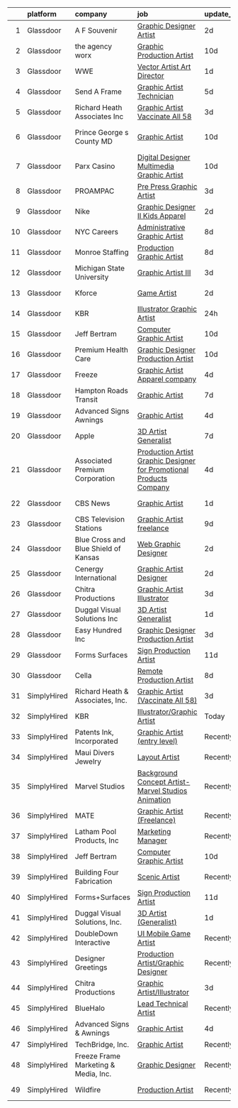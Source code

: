 

|    | platform    | company                              | job                                                                                                                                                                                                                                                                                                                                                                                                                                                                                                                                                                                                                                                                                                                                                                                                                                                                                                                                                                                                                                                                                                                                                                                                                                                                                                                      | update_time   | location           |
|---:|:------------|:-------------------------------------|:-------------------------------------------------------------------------------------------------------------------------------------------------------------------------------------------------------------------------------------------------------------------------------------------------------------------------------------------------------------------------------------------------------------------------------------------------------------------------------------------------------------------------------------------------------------------------------------------------------------------------------------------------------------------------------------------------------------------------------------------------------------------------------------------------------------------------------------------------------------------------------------------------------------------------------------------------------------------------------------------------------------------------------------------------------------------------------------------------------------------------------------------------------------------------------------------------------------------------------------------------------------------------------------------------------------------------|:--------------|:-------------------|
|  1 | Glassdoor   | A F Souvenir                         | [Graphic Designer Artist](https://www.glassdoor.com/partner/jobListing.htm?pos=104&ao=1110586&s=58&guid=00000181e6e0d307a7a8e05f7989dacb&src=GD_JOB_AD&t=SR&vt=w&ea=1&cs=1_5b899061&cb=1657435903047&jobListingId=1007990288518&cpc=0C139D4CAD5A6DB2&jrtk=3-0-1g7je1kpdjfne801-1g7je1kprg4e9800-72d45175d50678c9--6NYlbfkN0AS8R-ygWaly3CabbuUq2MRvF24c9_hLzsR6B6CmBih48HJ7bKdNNh463tGOagHlNLk2YtPsrP_qVFIscQowuygacAXP0Z8lRjfaVPjgA1BTV7b42MUC6j7HieNT1GYIn0MHrLqg_x60Ij8HZ1djtAQVe2cV5A_90SLzGB-4splbHatIpoH-dM-M51QzTskzoBQ2av3uPjplc2DE99qmxVCUc3VyGepmct6PEV218gA0JnpS8MtZJdlXIIM2yC1axhptG9eZqBrR_Cqt_5ysn-okYpajM0UIXzgkVzcb3i3U31pOHtKsaXWcMVfAXuC7kaWESn5HB7x3naNDpol6tAsO9POeP9CybfmalrK6a7UrsVWc0N6IuigKygrc4vuDRBgLzpRwyxAJVGuhCp7u9eH9734LqkTR_G6CMXJYFPbwRtZ2_zxV2ptO0mu1hwR1FSb8h9n58kBlU-CWI1HBl70lI9KrCg8NBvToRxlnJYmN6ykJ0Uh2I73gAZlWqnOlwk%3D)                                                                                                                                                                                                                                                                                                                                                                                                                                                         | 2d            | Denver, CO         |
|  2 | Glassdoor   | the agency worx                      | [Graphic Production Artist](https://www.glassdoor.com/partner/jobListing.htm?pos=112&ao=1110586&s=58&guid=00000181e6e0d307a7a8e05f7989dacb&src=GD_JOB_AD&t=SR&vt=w&ea=1&cs=1_4f2c9692&cb=1657435903048&jobListingId=1007970749177&cpc=F41FEAB56D215062&jrtk=3-0-1g7je1kpdjfne801-1g7je1kprg4e9800-f485984348303293--6NYlbfkN0CNOKpjDIEH11s39GTuUki_mvxNbnX5BtDlH5CMrheAnKze_5JrwQ4joDkGUDohP_RjqrhP-GR2nEH1G8I-E5iyp1xUC5nh2zvMHYjNgiosCPg_jkc54M1b8bMjHC2SAqlR6LckluwJcwjk8npBVnGSZrnaG8_kcx9aCaiD9mMyseUQhdkh9Pd6MgHlVaGSRHCWF5hLGZ9hqsftWxDU_8FRC5Wx1fQ-5gt3_Xx8VlEmlSTiI5ITr732W7hVb6zehj6TYkv3NdipNlxpz19tZynewmeeMWJjYfae6FCyYTwvO2_EpHSZZ52NwRSPVf8qjAiiO4p45f4k3h_qHY2W1STmVpwTDhA-y5kLauhKVCXSmAjKz2fDy38CRCk35ywWuUMguFCA2wiAvruHO38mgQGG3jXQ4q56yPZylHngJq5I7cVjT6DXzp0XVACQDd-n7b59tFCxFYSzpKDqSiPyr8ekZ2tatoR24I2h3oMNYFBhyu3AOnZxDBVIBBwZQoCUAzU%3D)                                                                                                                                                                                                                                                                                                                                                                                                                                                       | 10d           | New York, NY       |
|  3 | Glassdoor   | WWE                                  | [Vector Artist Art Director](https://www.glassdoor.com/partner/jobListing.htm?pos=126&ao=1136043&s=58&guid=00000181e6e0d307a7a8e05f7989dacb&src=GD_JOB_AD&t=SR&vt=w&cs=1_ee30bc14&cb=1657435903049&jobListingId=1007993449389&jrtk=3-0-1g7je1kpdjfne801-1g7je1kprg4e9800-f074f2fb0d6054b2-)                                                                                                                                                                                                                                                                                                                                                                                                                                                                                                                                                                                                                                                                                                                                                                                                                                                                                                                                                                                                                              | 1d            | Stamford, CT       |
|  4 | Glassdoor   | Send A Frame                         | [Graphic Artist Technician](https://www.glassdoor.com/partner/jobListing.htm?pos=122&ao=1136043&s=58&guid=00000181e6e0d307a7a8e05f7989dacb&src=GD_JOB_AD&t=SR&vt=w&cs=1_b9556ac1&cb=1657435903049&jobListingId=1007983857779&jrtk=3-0-1g7je1kpdjfne801-1g7je1kprg4e9800-5d6a6fde2d5c7978-)                                                                                                                                                                                                                                                                                                                                                                                                                                                                                                                                                                                                                                                                                                                                                                                                                                                                                                                                                                                                                               | 5d            | Carlstadt, NJ      |
|  5 | Glassdoor   | Richard Heath   Associates  Inc      | [Graphic Artist  Vaccinate All 58 ](https://www.glassdoor.com/partner/jobListing.htm?pos=115&ao=1136043&s=58&guid=00000181e6e0d307a7a8e05f7989dacb&src=GD_JOB_AD&t=SR&vt=w&ea=1&cs=1_a04aa86c&cb=1657435903048&jobListingId=1007988330469&jrtk=3-0-1g7je1kpdjfne801-1g7je1kprg4e9800-ab30a405e1620886-)                                                                                                                                                                                                                                                                                                                                                                                                                                                                                                                                                                                                                                                                                                                                                                                                                                                                                                                                                                                                                  | 3d            | California         |
|  6 | Glassdoor   | Prince George s County  MD           | [Graphic Artist](https://www.glassdoor.com/partner/jobListing.htm?pos=127&ao=1136043&s=58&guid=00000181e6e0d307a7a8e05f7989dacb&src=GD_JOB_AD&t=SR&vt=w&cs=1_698d950a&cb=1657435903049&jobListingId=1007971578889&jrtk=3-0-1g7je1kpdjfne801-1g7je1kprg4e9800-931d933e3e651ea1-)                                                                                                                                                                                                                                                                                                                                                                                                                                                                                                                                                                                                                                                                                                                                                                                                                                                                                                                                                                                                                                          | 10d           | Upper Marlboro, MD |
|  7 | Glassdoor   | Parx Casino                          | [Digital Designer  Multimedia Graphic Artist ](https://www.glassdoor.com/partner/jobListing.htm?pos=124&ao=1136043&s=58&guid=00000181e6e0d307a7a8e05f7989dacb&src=GD_JOB_AD&t=SR&vt=w&cs=1_f4771670&cb=1657435903049&jobListingId=1007972114591&jrtk=3-0-1g7je1kpdjfne801-1g7je1kprg4e9800-a6a3e10e4d6f83bd-)                                                                                                                                                                                                                                                                                                                                                                                                                                                                                                                                                                                                                                                                                                                                                                                                                                                                                                                                                                                                            | 10d           | Bensalem, PA       |
|  8 | Glassdoor   | PROAMPAC                             | [Pre Press Graphic Artist](https://www.glassdoor.com/partner/jobListing.htm?pos=128&ao=1136043&s=58&guid=00000181e6e0d307a7a8e05f7989dacb&src=GD_JOB_AD&t=SR&vt=w&cs=1_c4a32e00&cb=1657435903049&jobListingId=1007987979237&jrtk=3-0-1g7je1kpdjfne801-1g7je1kprg4e9800-2d0c317a40b557a1-)                                                                                                                                                                                                                                                                                                                                                                                                                                                                                                                                                                                                                                                                                                                                                                                                                                                                                                                                                                                                                                | 3d            | Rocky Mount, VA    |
|  9 | Glassdoor   | Nike                                 | [Graphic Designer II  Kids Apparel](https://www.glassdoor.com/partner/jobListing.htm?pos=125&ao=1136043&s=58&guid=00000181e6e0d307a7a8e05f7989dacb&src=GD_JOB_AD&t=SR&vt=w&cs=1_595282f2&cb=1657435903049&jobListingId=1007990618657&jrtk=3-0-1g7je1kpdjfne801-1g7je1kprg4e9800-40c8a4d6f654f7c8-)                                                                                                                                                                                                                                                                                                                                                                                                                                                                                                                                                                                                                                                                                                                                                                                                                                                                                                                                                                                                                       | 2d            | Beaverton, OR      |
| 10 | Glassdoor   | NYC Careers                          | [Administrative Graphic Artist](https://www.glassdoor.com/partner/jobListing.htm?pos=119&ao=1136043&s=58&guid=00000181e6e0d307a7a8e05f7989dacb&src=GD_JOB_AD&t=SR&vt=w&cs=1_e840c889&cb=1657435903048&jobListingId=1007976262476&jrtk=3-0-1g7je1kpdjfne801-1g7je1kprg4e9800-aaea35917615cc3a-)                                                                                                                                                                                                                                                                                                                                                                                                                                                                                                                                                                                                                                                                                                                                                                                                                                                                                                                                                                                                                           | 8d            | Brooklyn, NY       |
| 11 | Glassdoor   | Monroe Staffing                      | [Production Graphic Artist](https://www.glassdoor.com/partner/jobListing.htm?pos=110&ao=1110586&s=58&guid=00000181e6e0d307a7a8e05f7989dacb&src=GD_JOB_AD&t=SR&vt=w&ea=1&cs=1_13caea7a&cb=1657435903048&jobListingId=1007977057956&cpc=FAE5E775D180B2FB&jrtk=3-0-1g7je1kpdjfne801-1g7je1kprg4e9800-4c0bb28b7801a813--6NYlbfkN0D2oPcu62nCOEusvX-PkQ72CJmgvRX8N0x0rMs1pP2toU8TColOzD96WcJGW4YrKJiNYPxl92PkDOUx71q16XnOZyR63ajmW_ci0CWGJJbxWw2rD9RUyrZikor9SYF99-8_Y51t21LMwSCkDXuGsEodC3FN6FvBUjmF4tcKJxm3tmBH5kajTDpGs8-2l2nrknpWiVob_bh4XOiNqkA8JLAWO03COzXZQuVilWpWfjAX-yplqoLcN6cFcueUTvX7ePQjrDJrxMhZBBW1-pW3_-bn59cSerCA0486eZ1_L30J9dRqg67xL5inJeuIb_bIVgP-vedOBlWXOgHsgVzIJMxbjqnZsELKU0kRK-ZXcuBbKCefX3D9EIai7V3au2mKeUPWjFvozS70Bf0dZaA5mWoB9qeHobnLSPsDYqWgt1VLwIjHI9FaaLXq9a57Rv_1mCeAMxQYZqsm9r1ct3eOl6m3f5z7Qnu4_-HzvDcV6cUcvEHrDwCYLE_ygo7Pkmg54RQUUJ4PM5akaA%3D%3D)                                                                                                                                                                                                                                                                                                                                                                                                                                         | 8d            | Monroe, CT         |
| 12 | Glassdoor   | Michigan State University            | [Graphic Artist III](https://www.glassdoor.com/partner/jobListing.htm?pos=130&ao=1136043&s=58&guid=00000181e6e0d307a7a8e05f7989dacb&src=GD_JOB_AD&t=SR&vt=w&cs=1_d5a16262&cb=1657435903049&jobListingId=1007987866559&jrtk=3-0-1g7je1kpdjfne801-1g7je1kprg4e9800-0810e67723c38827-)                                                                                                                                                                                                                                                                                                                                                                                                                                                                                                                                                                                                                                                                                                                                                                                                                                                                                                                                                                                                                                      | 3d            | East Lansing, MI   |
| 13 | Glassdoor   | Kforce                               | [Game Artist](https://www.glassdoor.com/partner/jobListing.htm?pos=113&ao=1110586&s=58&guid=00000181e6e0d307a7a8e05f7989dacb&src=GD_JOB_AD&t=SR&vt=w&cs=1_d1c10f62&cb=1657435903048&jobListingId=1007990534780&cpc=3BA4CE39D5B5DEF5&jrtk=3-0-1g7je1kpdjfne801-1g7je1kprg4e9800-c94f465010dce5e7--6NYlbfkN0C5IatSLh_Ak1q39eQQoPIxD737RW9NeiYGvIRXkrLjEBkC4LI6KweFWWPiS1Pvvlz4bIzlPycAh_GUDEIPXZwE8uuCWpYTw1JhwJShr6Cgu-e1AuvNl5KJOQjKqMCEva4h-yq71ZpRc_Li68F0YExLUa8X37j30fW1NVX29JKsjCdzbJDJNCEiFO8WdGCtvKMBwu0qVLVPWfJEbDy1un1-x3t7SHNl0_hcEWEFHHcR2VtHwzQ-X0JccjflyPH6hRpyBPddx4Y2bnsrXEQlbS9HmDlT-A1tJKQaHGFiGV3HYcQtD8mSgwFrW4AZFda6wUM0TkluKw5sJLIYUEsyZc293ffjMvu5w-mh-j2nMHddy_166Edhb3VJCky7IiSscZ1uxJJjFaP60mhJTs7sLCVg9C41Wz-NEo9lKcJrSKWF-WbAE2LPFLoJXvB-mn_rzQmcn9TZoNr2zogoZ2ey3fyunPDpdu3XMx9QXuCy7tuE2KGVJiqcZ-XIAXGOlY57b-5VHtbKbkLDazDcMN1-t10LRqOD87_y-dJtny0rzKMGZs9wb5TEIfRlCR3eXO-P6ZPjMysnKX3tZ-MQn_9A8q30Xh5gIXTk61o%3D)                                                                                                                                                                                                                                                                                                                                                                          | 2d            | Redmond, WA        |
| 14 | Glassdoor   | KBR                                  | [Illustrator Graphic Artist](https://www.glassdoor.com/partner/jobListing.htm?pos=116&ao=1136043&s=58&guid=00000181e6e0d307a7a8e05f7989dacb&src=GD_JOB_AD&t=SR&vt=w&cs=1_4c581dc9&cb=1657435903048&jobListingId=1007994049141&jrtk=3-0-1g7je1kpdjfne801-1g7je1kprg4e9800-8c9fc0824aabadc9-)                                                                                                                                                                                                                                                                                                                                                                                                                                                                                                                                                                                                                                                                                                                                                                                                                                                                                                                                                                                                                              | 24h           | Jacksonville, FL   |
| 15 | Glassdoor   | Jeff Bertram                         | [Computer Graphic Artist](https://www.glassdoor.com/partner/jobListing.htm?pos=114&ao=1136043&s=58&guid=00000181e6e0d307a7a8e05f7989dacb&src=GD_JOB_AD&t=SR&vt=w&ea=1&cs=1_d5739b38&cb=1657435903048&jobListingId=1007970966885&jrtk=3-0-1g7je1kpdjfne801-1g7je1kprg4e9800-9fe023e76ef86bdf-)                                                                                                                                                                                                                                                                                                                                                                                                                                                                                                                                                                                                                                                                                                                                                                                                                                                                                                                                                                                                                            | 10d           | Remote             |
| 16 | Glassdoor   | Premium Health Care                  | [Graphic Designer Production Artist](https://www.glassdoor.com/partner/jobListing.htm?pos=109&ao=1110586&s=58&guid=00000181e6e0d307a7a8e05f7989dacb&src=GD_JOB_AD&t=SR&vt=w&ea=1&cs=1_d46cc5ab&cb=1657435903048&jobListingId=1007971563523&cpc=45DC3EB807283E85&jrtk=3-0-1g7je1kpdjfne801-1g7je1kprg4e9800-6150117626b2b501--6NYlbfkN0AI1YOAsjAuBhO_ZWP--8fsiwBVVCkHRlIY0VAYyZMPcdZM2rD0XEu8VgrHK6kTBbhgO7s4A3GzT81C1V3SFUBYTPNMo-Pl0XFraa1i_HOO4ImcA8me1XaEVsOkePSyoBYNhEwFG--ydQFFoSc13QpNuQaTQMlJPewnT-a5RoHnQaLgaXA-vr_EhvnvdrHNLKzSCePXCFsvr4AFszcoiQ8nS3u9V4s4FfNpDTQEFyGUfZ1qjdxA-7cMSv-dDWQvfKwgiT0BYOSNI5srUHc43lW0ML1A9oOxovzENrpPosm9Abdel4fnqrMH_gnXTf5zgkGljM_forlb4rsVHfB2o7LD3nnjOMqdOeON8mUcIuQr-Q3MNsjAcCqkqEBywPxJtphnvSrhIqg4l1PxNXRC7Zc0NqaTcET-kywc5mqWsuHkgCau4oZJpa4nUREHSn7Q5Lxa9MjzdYTXYxHU7Exeg0BiYQ2CAQ-fOueN9SvdRDsxqHqw0j1iDIcpnhJePwN_apDUyiQ6natf-xHuy2YaUKC7)                                                                                                                                                                                                                                                                                                                                                                                                                            | 10d           | Miami, FL          |
| 17 | Glassdoor   | Freeze                               | [Graphic Artist   Apparel company](https://www.glassdoor.com/partner/jobListing.htm?pos=121&ao=1136043&s=58&guid=00000181e6e0d307a7a8e05f7989dacb&src=GD_JOB_AD&t=SR&vt=w&ea=1&cs=1_08b8cd3f&cb=1657435903049&jobListingId=1007985077665&jrtk=3-0-1g7je1kpdjfne801-1g7je1kprg4e9800-9e56203f37ef1829-)                                                                                                                                                                                                                                                                                                                                                                                                                                                                                                                                                                                                                                                                                                                                                                                                                                                                                                                                                                                                                   | 4d            | New York, NY       |
| 18 | Glassdoor   | Hampton Roads Transit                | [Graphic Artist](https://www.glassdoor.com/partner/jobListing.htm?pos=129&ao=1136043&s=58&guid=00000181e6e0d307a7a8e05f7989dacb&src=GD_JOB_AD&t=SR&vt=w&cs=1_95e03572&cb=1657435903049&jobListingId=1007978612378&jrtk=3-0-1g7je1kpdjfne801-1g7je1kprg4e9800-ded34be5026ab7c7-)                                                                                                                                                                                                                                                                                                                                                                                                                                                                                                                                                                                                                                                                                                                                                                                                                                                                                                                                                                                                                                          | 7d            | Norfolk, VA        |
| 19 | Glassdoor   | Advanced Signs   Awnings             | [Graphic Artist](https://www.glassdoor.com/partner/jobListing.htm?pos=123&ao=1136043&s=58&guid=00000181e6e0d307a7a8e05f7989dacb&src=GD_JOB_AD&t=SR&vt=w&ea=1&cs=1_10d1ded2&cb=1657435903049&jobListingId=1007984614944&jrtk=3-0-1g7je1kpdjfne801-1g7je1kprg4e9800-b246c33f6221cdef-)                                                                                                                                                                                                                                                                                                                                                                                                                                                                                                                                                                                                                                                                                                                                                                                                                                                                                                                                                                                                                                     | 4d            | New Bern, NC       |
| 20 | Glassdoor   | Apple                                | [3D Artist Generalist](https://www.glassdoor.com/partner/jobListing.htm?pos=106&ao=1110586&s=58&guid=00000181e6e0d307a7a8e05f7989dacb&src=GD_JOB_AD&t=SR&vt=w&cs=1_aa473093&cb=1657435903046&jobListingId=1007978835166&cpc=8795CF9063CD573D&jrtk=3-0-1g7je1kpdjfne801-1g7je1kprg4e9800-dd83f23249e676b9--6NYlbfkN0BvKrLyj5gPmtZO9T8euul8TCxuuKNOtzRJOomxnwSEodTz2Bc-sPZlt2Zgji_QUXFzs3_OXxsWzs7YIt3ioflpzSAAF4rgqonoVe2LKgpjiPjYURdhBb_oyTcdTmpPA12ssH1CfLRJ2WnXk-7NDdzo3WWgza_L42_8hKnl2_nhWMhcnf_LFb_botUQn2ceM4p-JyzVyQwsxntiAHkqmzT-N1vXq0pgaKgZKty2NFxrFNHJeisfKF0bcjbkJz9U3KpoiwkGFBIXvgQ2IRqlFvi-tUQf8notHd8hfYWudqENU9co4cIwCIuskRsOuRcK8s_d5n6mvWwNFUiwgEREYOfujn7ChZvw0_tWV2Oyk-Ws5IRvUYvm0niQtRdoeM812jLKs9Gq6xpv7cgxAAdkAxacu0i6QO87A3UF5VPaq-uzhT_tWCkwxXtq_EXmmFKDZLxDSz1R9eaHTYWElXoyvqS5Jq4N-vWQ_LI-A_2ClgeGl2tfe61Mpr3sQjhXZFxnLAtvBkwPdJpWOCbv7-PfkB_WIO5C6qWeWJl8tkHRVw9J1sNauklzgwBich62SZx1nkd4RO0Byva7HAAakqc0b60f2OnHH8-hqRDEFYoOBg395FTrAqt00k-ZPdknSmtflDIVH0A_0y1pLbc8KAATm71rgN0JjIctTLwmd7XPvw37w-EKULULSptlwfrWJ3PV3i_oo1sGC-CwMCPnZHtuZVsqlfSs0kjlDfQBhHGGdaoEGb0PD2ChuBEprsTgNi0E2tcTnmrWdITlPMyDbFRbgsTnaBefYwSsEdtMR7QhpsOZdHSJFV-5mPDU8hG547MyV82PhMPRwUxzOUeAZOj34Mmxgavx8UUGt2gu_XZFxkJTHXIsr9gLrC4yKbz9NFB3zur3mKNfrbO1gIHwrCDQfIhbIhZZSjxbJmar5vx3rnn8HSZgnHOXZBaTt5KvuLCjgnc%3D) | 7d            | Cupertino, CA      |
| 21 | Glassdoor   | Associated Premium Corporation       | [Production Artist   Graphic Designer for Promotional Products Company](https://www.glassdoor.com/partner/jobListing.htm?pos=105&ao=1110586&s=58&guid=00000181e6e0d307a7a8e05f7989dacb&src=GD_JOB_AD&t=SR&vt=w&ea=1&cs=1_fe9f0e43&cb=1657435903048&jobListingId=1007985388272&cpc=0C139D4CAD5A6DB2&jrtk=3-0-1g7je1kpdjfne801-1g7je1kprg4e9800-9ee671a56ede1eaa--6NYlbfkN0Dx3r3E47sSe5bB3PIy1uzBZvlB7xy2NhfhZMlxQTsxrHUpHsFF6W0eml1sIVy8wlAVd8lMFRwTxWFgVXdtFs5eRkdnYaiPACvBFmBhO4Hb4U6aOmhK8sF5X0e31w_8tMlf1yrgcZKZ5Kd73fp1mhrManeJvH_ndnjIplhXMBvAFO0tibI7yhrSiZERnqOjyqNKpcIfxOSNiZOc27zZnufKzIaOo0NHeqmlzO1A0R-ahJfC_MckwY9pqOXzcWwR9HZrK6H-ZVv9k4paCev99T9d2541cLxOZAcl_M3IklCMvinlx2avI5nSlmYwlhECFDJ7pXP0xVBKIYoK05IgxTVULCHkuaHmQROJwuTYkuAAoq7bRjl4WOVmqdu7Tp1Nt9l7wUOpoShQcx94O9JfzzlcvggDCWDsmSOuWejeq68DXai88WMZHC_xlLiCC2_hF3dyI0_PHvHogoNTQXJjxCPkhjReC9Hv_G34lzCcsvDewdjWl6nhpID1dsSUkQkbd_w%3D)                                                                                                                                                                                                                                                                                                                                                                                                           | 4d            | Cincinnati, OH     |
| 22 | Glassdoor   | CBS News                             | [Graphic Artist](https://www.glassdoor.com/partner/jobListing.htm?pos=117&ao=1136043&s=58&guid=00000181e6e0d307a7a8e05f7989dacb&src=GD_JOB_AD&t=SR&vt=w&cs=1_c81b4cd6&cb=1657435903048&jobListingId=1007993094417&jrtk=3-0-1g7je1kpdjfne801-1g7je1kprg4e9800-cf78543cdbe56645-)                                                                                                                                                                                                                                                                                                                                                                                                                                                                                                                                                                                                                                                                                                                                                                                                                                                                                                                                                                                                                                          | 1d            | New York, NY       |
| 23 | Glassdoor   | CBS Television Stations              | [Graphic Artist  freelance ](https://www.glassdoor.com/partner/jobListing.htm?pos=120&ao=1136043&s=58&guid=00000181e6e0d307a7a8e05f7989dacb&src=GD_JOB_AD&t=SR&vt=w&cs=1_63aba835&cb=1657435903048&jobListingId=1007974549933&jrtk=3-0-1g7je1kpdjfne801-1g7je1kprg4e9800-c7a322d861ee6369-)                                                                                                                                                                                                                                                                                                                                                                                                                                                                                                                                                                                                                                                                                                                                                                                                                                                                                                                                                                                                                              | 9d            | New York, NY       |
| 24 | Glassdoor   | Blue Cross and Blue Shield of Kansas | [Web   Graphic Designer](https://www.glassdoor.com/partner/jobListing.htm?pos=101&ao=1110586&s=58&guid=00000181e6e0d307a7a8e05f7989dacb&src=GD_JOB_AD&t=SR&vt=w&cs=1_429a931c&cb=1657435903046&jobListingId=1007990691312&cpc=2F725E1A875689B6&jrtk=3-0-1g7je1kpdjfne801-1g7je1kprg4e9800-a646a3c5cc0d5ebb--6NYlbfkN0C0fM3cAMPIJxx2YJu0-54AUzYyvdboEQAVt4G_xOBTWEOaDebnHlkXFTc2Kq0ZccTKs_m4kr2IGIqRKB-1jaqsIt8-Q80KNCB6stC69y0_zLiFe1CnqDWQFScQ-vNNv8K_7ON31hz0iQWH5w9u6c6B-QGCtvlm6wmT8QXnqjnMIDXvJuHPtIwEaSNpD8X6DQme0PdyKWjd0Da6hcEidYkCxKFtgpTlDvEzdG3LpSCb2rVGLyDPbNxRgmg1omR0ppHebfeHPukj2Q2Y0uvu1j17OAhK1btyzDd8H8DylWP_dNiFLoPP-PcrIz78Uf52oRzUQh7fxM-EMh3pqDsP6ezQJND8dyReoy_iBsBu4eDoUratTq3s2FQfGgLIFjfqOHIHxNGIuyR9Xk-79MXQHTvr5aKidA_4Jt7qj0SbOSc4MYN5U0dpy6HjPxSg3PhyFYKeAxO57vcEhljPA0Qki9lodmcXcnkiSIQWvC-gJ7e-OzdaWRY9hS2rCTyqyl2csIKS3OXUjp7-fJeehny0ax92TxrPZbhZWWhfbvmjA82wusqc7lfXP-uLYr2CnymAQqkR1hlBVSIlqJPxDzSyNvky)                                                                                                                                                                                                                                                                                                                                                                             | 2d            | Topeka, KS         |
| 25 | Glassdoor   | Cenergy International                | [Graphic Artist Designer](https://www.glassdoor.com/partner/jobListing.htm?pos=111&ao=1110586&s=58&guid=00000181e6e0d307a7a8e05f7989dacb&src=GD_JOB_AD&t=SR&vt=w&ea=1&cs=1_c693995e&cb=1657435903048&jobListingId=1007991117614&cpc=9DC6E4D8324653EE&jrtk=3-0-1g7je1kpdjfne801-1g7je1kprg4e9800-acc79e9177acdb53--6NYlbfkN0ATmQl8QC8MsPSUYtg6QcSsrNiCenr3UAJ1SEX3NO47gT5gau_sl1UzcgxpZ484uFgL3kTDpK3c14-feX2hKfmzTD-5rDfx3eVLhgtjzYbFunfQ8L9yjAm6G4qLPcYEVxR2JoEuY0bG0rzGb4D7c39EGEJtdseHjYiw8lysd0_ZoOKk6ydarD6OhrTpDwoN3tc3AHGQwXvrnK50ua4Dp03SMFPkHlmbL-B_zznHAaVaAX4IFZU38EQmDKhWW8EOGDn2_JPAsk4YQPFV2XbdafUZQKGHlq9d7FCgbGDND8mYlrk3fWvPGHgU9MhzHRba4hjNKuBVHS0-qYrOH9ACpcrW0jZqmTU5as8JO3ViuCfc5fIn-XAf2NanAHn1qt7jh5UhAE9EagdBLbvNNq4J3r8Q3XvpGrvE3Kf8MzBilDl-L2iGTSiN-RWkwmmExeSwoA-31ws3ZQWzrQQl4R1BBoBDSt_rSYLwMMn4I0rGlcZL8J7ST9pmWm4KPGurEfJ3nuWOblNg8uTx9w%3D%3D)                                                                                                                                                                                                                                                                                                                                                                                                                                           | 2d            | Orlando, FL        |
| 26 | Glassdoor   | Chitra Productions                   | [Graphic Artist Illustrator](https://www.glassdoor.com/partner/jobListing.htm?pos=102&ao=1110586&s=58&guid=00000181e6e0d307a7a8e05f7989dacb&src=GD_JOB_AD&t=SR&vt=w&ea=1&cs=1_f8246062&cb=1657435903046&jobListingId=1007987866513&cpc=009A9C8147DF705D&jrtk=3-0-1g7je1kpdjfne801-1g7je1kprg4e9800-206e62536260ddf6--6NYlbfkN0CFmdMSSY4kg3MhvZbVXaRfLuSoGz10sIYhD1Of8-ust72TMiHcz2eqonNOqiD3dfD7HE37ZfRxIfVWMoj7VTh7Gf0FFbkTOhM53Vz8hk5N3MzHTHGoE5NgS_DKtxi8yHDdy1BLzDKGFWS8umdQCXzAe6ovjf0PuoVy9EZ3NTZz3V5uT5eB3jgDwMu90RVJrpvAqUzPPixwULO5Gq7WCuabb2kv708jUNoWKhgl_xn-xE_0d8WkW0rpiIXF-wIYiRSVMm1thQfiHgkgQb1RLstHc3SPLVO3Y9NA3Q7N8r-c5j2qFqFku6wvMxmcn85YSKpwPuSIucMnLWSQ2DyobqaIGTTWlecFvIhKiUAPOHo2O75WIf6aP-47_dMc6ZOYBBMA-sM15Fy10q787Kh3eTmL6uN-HnJFJ0TUiJHyGXF54JQVSgZJIn-Y7I3kpFm9E2KHtE_9nAOXsLxrdHF1Qy9tr4JS92RhHHO5sE0FOk2hY6LgvgdaIp4SjN1OaFoaBrvD8rnGGE4xZg%3D%3D)                                                                                                                                                                                                                                                                                                                                                                                                                                        | 3d            | Panama City, FL    |
| 27 | Glassdoor   | Duggal Visual Solutions  Inc         | [3D Artist  Generalist ](https://www.glassdoor.com/partner/jobListing.htm?pos=103&ao=1110586&s=58&guid=00000181e6e0d307a7a8e05f7989dacb&src=GD_JOB_AD&t=SR&vt=w&ea=1&cs=1_11942de4&cb=1657435903047&jobListingId=1007993253040&cpc=44CD5376B8534B8F&jrtk=3-0-1g7je1kpdjfne801-1g7je1kprg4e9800-f8c5c17823b204e5--6NYlbfkN0AhPjSs2vo7RLee1_xLIpHd_nFD1kHt2eelnwykkGzonkBtTeKLv8Il_cy6fct9mZu76NhqZI8ImsfvoZqh_yIftBXURjgxHID-nQlXGohxsm98MkbgtWzqRqLVNiefnlI6JCFoG2brzQq4dIhSuvOUmVP0Ej1M6SPY5H994CyiQw8KW5ptrDy9nkS6n9r-ReBOi0QFIZvb3ZX0874ISHQE4xxGTIkah29g-FSOe9DTbkMuFP2kYk1Qfg2glrpSodEKfD_vXhpHjaswrLiaNPCYWyuR3tJLcPqC26yNMVl9bgtAqfBk0i4H98WY-ddtvYXeilbSy0B0rxI5pObuZvhTCxfYMbeAIlXNwQfvdgBqFMLVU35Cp90xkcHZ0YtQZfW-cPxFLafiWZK7BAekb8_nXmc-5iR_iw_Vq9WJGhGPut9KnDtw4xXA2MpF4lutykAQcOqGrXlTNpt2aW8XlEFWkP4nwaB9THJ-kRBJfY7IeSMwGBdxRXFr6GFfuE98qC8%3D)                                                                                                                                                                                                                                                                                                                                                                                                                                                          | 1d            | Remote             |
| 28 | Glassdoor   | Easy Hundred Inc                     | [Graphic Designer Production Artist](https://www.glassdoor.com/partner/jobListing.htm?pos=108&ao=1110586&s=58&guid=00000181e6e0d307a7a8e05f7989dacb&src=GD_JOB_AD&t=SR&vt=w&ea=1&cs=1_9f190a5b&cb=1657435903047&jobListingId=1007987716739&cpc=654405A9B1E0A9F5&jrtk=3-0-1g7je1kpdjfne801-1g7je1kprg4e9800-a1f175cb8d761c99--6NYlbfkN0DzFcgFZSW24QBnmHK7x-Aatnd7JHF6x6XqYmHmLEvBNkdR6SQ0tPXIJmjP1lIiGSMwFfdYZ2cYvsSFVRrF3aIGUU-nUlUv-UyUk-GcDHtQ9aXwm6bmv-DYK32QO1p2F-sx24LRq5lcPYiyuNXVAsoBV6_ZvOnvooVGoTtSQOYiMGodAavZQKnXQ-aKdeU9LRef8WrQMV0J1r4U3A7kmqs8WcWggeq8B9CBUs8kLm055-Qbjrh8WW8Pc5HlgIeXvxL2NPVtm9k45zpPPLOJjebaWu0Opap7cun6V57NTbsI4Tbfp_TWT2HJWbw-8pGGOXlvtid_L2pZbkSUghrHLh7u1G8tI_wWpvt3aOf1lYDtyeEgao6bvI4pWnQesKjgOVJS_isr5FKDN0_iIHl6nHO55aeBKQ_7TIml7XQkAc05h_fvu61WjUfy87elWGuTZUZTxO0i-L1iSyQe1IOoiQCVtR95ErQdNyPaWOWrS-OyibRpLX643WvA2CAJ5hhTp4CH6KJrQUlKEw%3D%3D)                                                                                                                                                                                                                                                                                                                                                                                                                                | 3d            | Flushing, NY       |
| 29 | Glassdoor   | Forms Surfaces                       | [Sign Production Artist](https://www.glassdoor.com/partner/jobListing.htm?pos=118&ao=1136043&s=58&guid=00000181e6e0d307a7a8e05f7989dacb&src=GD_JOB_AD&t=SR&vt=w&ea=1&cs=1_1ed5ebc1&cb=1657435903048&jobListingId=1007968832482&jrtk=3-0-1g7je1kpdjfne801-1g7je1kprg4e9800-9f3c22ff06ab04e4-)                                                                                                                                                                                                                                                                                                                                                                                                                                                                                                                                                                                                                                                                                                                                                                                                                                                                                                                                                                                                                             | 11d           | Remote             |
| 30 | Glassdoor   | Cella                                | [Remote Production Artist](https://www.glassdoor.com/partner/jobListing.htm?pos=107&ao=1110586&s=58&guid=00000181e6e0d307a7a8e05f7989dacb&src=GD_JOB_AD&t=SR&vt=w&cs=1_80837491&cb=1657435903047&jobListingId=1007978383437&cpc=AC285F3A3ECA6BB0&jrtk=3-0-1g7je1kpdjfne801-1g7je1kprg4e9800-b7b4ea25451c8877--6NYlbfkN0ABL5jwqrJX8j4-zsE1pdctockIOMh3bUiDojLxDHSgfnyfdrl215GIT9Vdrv6w9UnYatEWn0fpRvlsKlmM7Hi5umdZ4nQalxLRHAavSBngl5q4Iu2cQysRpFKXo2Y-V7jbL5QLl3cE8Grr9lVaWkwY0P_Ob9mpQtS9Z3Mw2ekGZ6YzPqLtzPXa1f_naAMZ3FFTapjCREJnSm4FyKOcRKHNWIKnC1-h5367rWTTJZ3vTnJEXxOy1XoyKvIZISbXv-YS3EEWteY6o0j4tzaCFq3ZzLCT69LRbt7Hd0d3JRVR9UhFIENBlm_AxrISRNvWypv1M-mDTSZkkyc7-C9jNSYjfdyAsJsWsnmK3nooUCxvh4iwrhdiBroxLiv9D3JAz7Dp-AacN1WOJ2DT-UenHE_8yD2dp1iXGDzkXtvpv_kVLYzc6Kl5qVT85xU7MucP2KZTdMr77yB1dmCLyfF7zrra2s7Z08RXp99qjo2I-HT9bMYQcr94UhngDAbYobBYfQCFf6CXq5bmzGHEtN5usaI1VPaRoNNBHFdFskD4_3cg3p77YMn9VsPgEg_tc6GrcJpv_gy9j2bnDtoa-mztldz7hG2ZCv3briI6nR4Q7cQWyBpZJdzYIn61f_8mWxl_4aG_9ZWg1sTPYEYSRWxJE_He9FpDeF2wi7FNnGXpnLKfojicmNa0paTB37Q05tNI5NvORIc_Wj8uJMbF6Og-KxnNfV0PQEbdVd7jXJ-ERDlMpPjQJWBKj9k4)                                                                                                                                                                                                           | 8d            | Philadelphia, PA   |
| 31 | SimplyHired | Richard Heath & Associates, Inc.     | [Graphic Artist (Vaccinate All 58)](https://www.simplyhired.com/job/-UO1wqM7VO6uWaqhMCB0iyCBBgQEYGzbmqY8cVJDyvx__aIww4H5kw?q=graphic+artist)                                                                                                                                                                                                                                                                                                                                                                                                                                                                                                                                                                                                                                                                                                                                                                                                                                                                                                                                                                                                                                                                                                                                                                             | 3d            | California         |
| 32 | SimplyHired | KBR                                  | [Illustrator/Graphic Artist](https://www.simplyhired.com/job/kuoPENGfHYoINKtH65LSNAJemYtAGnYkriebcxi7lKM2XDMfBt0aUA?q=graphic+artist)                                                                                                                                                                                                                                                                                                                                                                                                                                                                                                                                                                                                                                                                                                                                                                                                                                                                                                                                                                                                                                                                                                                                                                                    | Today         | Jacksonville, FL   |
| 33 | SimplyHired | Patents Ink, Incorporated            | [Graphic Artist (entry level)](https://www.simplyhired.com/job/92xFEgz8PbossYCrlN8B262DcC8oHKIHdjJOVt9S2E-W4ogEcZmA1Q?q=graphic+artist)                                                                                                                                                                                                                                                                                                                                                                                                                                                                                                                                                                                                                                                                                                                                                                                                                                                                                                                                                                                                                                                                                                                                                                                  | Recently      | Remote             |
| 34 | SimplyHired | Maui Divers Jewelry                  | [Layout Artist](https://www.simplyhired.com/job/2WcnSXprVowA6DSqK-LU1EpYU9SFcD80Tx3PyfW5B_UfEpc_V-z4EQ?q=graphic+artist)                                                                                                                                                                                                                                                                                                                                                                                                                                                                                                                                                                                                                                                                                                                                                                                                                                                                                                                                                                                                                                                                                                                                                                                                 | Recently      | Honolulu, HI       |
| 35 | SimplyHired | Marvel Studios                       | [Background Concept Artist- Marvel Studios Animation](https://www.simplyhired.com/job/qk_KWgxnk3jJGDxW7vJr6D1Hh3U12Fbc3-fFjamEvDU9hTF7b7cYfg?q=graphic+artist)                                                                                                                                                                                                                                                                                                                                                                                                                                                                                                                                                                                                                                                                                                                                                                                                                                                                                                                                                                                                                                                                                                                                                           | Recently      | Burbank, CA        |
| 36 | SimplyHired | MATE                                 | [Graphic Artist (Freelance)](https://www.simplyhired.com/job/0DJnr7H5QPjP6G292Zv43b_Hvi4yNpIFWqN_YMlrhz_btdjNhXFehQ?q=graphic+artist)                                                                                                                                                                                                                                                                                                                                                                                                                                                                                                                                                                                                                                                                                                                                                                                                                                                                                                                                                                                                                                                                                                                                                                                    | Recently      | Los Angeles, CA    |
| 37 | SimplyHired | Latham Pool Products, Inc            | [Marketing Manager](https://www.simplyhired.com/job/dPT9JtrjiVR5UNpO4P3Nt4vqBLTeWHFe__NZky4UZgZ-JqxxoFePxw?q=graphic+artist)                                                                                                                                                                                                                                                                                                                                                                                                                                                                                                                                                                                                                                                                                                                                                                                                                                                                                                                                                                                                                                                                                                                                                                                             | Recently      | Latham, NY         |
| 38 | SimplyHired | Jeff Bertram                         | [Computer Graphic Artist](https://www.simplyhired.com/job/MHlbys4FgKDiIf5JwhfnvCRhQaJfRwu8ykeapjAGofP7nPLrSYaHKg?q=graphic+artist)                                                                                                                                                                                                                                                                                                                                                                                                                                                                                                                                                                                                                                                                                                                                                                                                                                                                                                                                                                                                                                                                                                                                                                                       | 10d           | Remote             |
| 39 | SimplyHired | Building Four Fabrication            | [Scenic Artist](https://www.simplyhired.com/job/f0tL7jHdQ0ORyOhrfSKvZtb_xiskCjIvGZrXPlUb0Lfh_K-oN9LQrw?q=graphic+artist)                                                                                                                                                                                                                                                                                                                                                                                                                                                                                                                                                                                                                                                                                                                                                                                                                                                                                                                                                                                                                                                                                                                                                                                                 | Recently      | Georgia            |
| 40 | SimplyHired | Forms+Surfaces                       | [Sign Production Artist](https://www.simplyhired.com/job/s1OHNKFJ683oGNYVCSE3-rdfkybzpzJutxWziczkFGQ_JR4g4ZL57g?q=graphic+artist)                                                                                                                                                                                                                                                                                                                                                                                                                                                                                                                                                                                                                                                                                                                                                                                                                                                                                                                                                                                                                                                                                                                                                                                        | 11d           | Remote             |
| 41 | SimplyHired | Duggal Visual Solutions, Inc.        | [3D Artist (Generalist)](https://www.simplyhired.com/job/CrRaJQlfI4sQZRanFUqliWBCMA2fZjNkW5jnPYRz_BPtlaqJ-_Nayw?q=graphic+artist)                                                                                                                                                                                                                                                                                                                                                                                                                                                                                                                                                                                                                                                                                                                                                                                                                                                                                                                                                                                                                                                                                                                                                                                        | 1d            | Remote             |
| 42 | SimplyHired | DoubleDown Interactive               | [UI Mobile Game Artist](https://www.simplyhired.com/job/TOxGl5diRsz23HAJC9oePvNB-v4d2dBG2z6ABLiDKoxs86ndD_kO9w?q=graphic+artist)                                                                                                                                                                                                                                                                                                                                                                                                                                                                                                                                                                                                                                                                                                                                                                                                                                                                                                                                                                                                                                                                                                                                                                                         | Recently      | Seattle, WA        |
| 43 | SimplyHired | Designer Greetings                   | [Production Artist/Graphic Designer](https://www.simplyhired.com/job/FSH_j6v3-f8VmouWWSPYqlwCYdCKRGhTiWl2MyoJpTvoF-0fomNc8w?q=graphic+artist)                                                                                                                                                                                                                                                                                                                                                                                                                                                                                                                                                                                                                                                                                                                                                                                                                                                                                                                                                                                                                                                                                                                                                                            | Recently      | Edison, NJ         |
| 44 | SimplyHired | Chitra Productions                   | [Graphic Artist/Illustrator](https://www.simplyhired.com/job/xZDv17r9GBckGpWW3dWxa54W3rBcyD6zvT3SzghvZkTmsun8c5LXUg?q=graphic+artist)                                                                                                                                                                                                                                                                                                                                                                                                                                                                                                                                                                                                                                                                                                                                                                                                                                                                                                                                                                                                                                                                                                                                                                                    | 3d            | Panama City, FL    |
| 45 | SimplyHired | BlueHalo                             | [Lead Technical Artist](https://www.simplyhired.com/job/Wjuj_8GvrouGkI5GInMTsAVDyDnmD0dXLa8mRnChOYJPWpldqD68RQ?q=graphic+artist)                                                                                                                                                                                                                                                                                                                                                                                                                                                                                                                                                                                                                                                                                                                                                                                                                                                                                                                                                                                                                                                                                                                                                                                         | Recently      | Rockville, MD      |
| 46 | SimplyHired | Advanced Signs & Awnings             | [Graphic Artist](https://www.simplyhired.com/job/jkH6i4vT_KKCsIX2qjex9gKpatu5XrmK_cjm-kblPHbDN6qgz86STw?q=graphic+artist)                                                                                                                                                                                                                                                                                                                                                                                                                                                                                                                                                                                                                                                                                                                                                                                                                                                                                                                                                                                                                                                                                                                                                                                                | 4d            | New Bern, NC       |
| 47 | SimplyHired | TechBridge, Inc.                     | [Graphic Artist](https://www.simplyhired.com/job/JP7WL9679RUgE2XfaPTg_t82YTCqJ35UjVA55Q5kbBxpAvmuJkWp4A?q=graphic+artist)                                                                                                                                                                                                                                                                                                                                                                                                                                                                                                                                                                                                                                                                                                                                                                                                                                                                                                                                                                                                                                                                                                                                                                                                | Recently      | Remote             |
| 48 | SimplyHired | Freeze Frame Marketing & Media, Inc. | [Graphic Designer](https://www.simplyhired.com/job/BPgdTwugooRMys9iPBPtqSqkTYnjWRedvcmOYpiMi8ru56DCB72w7g?q=graphic+artist)                                                                                                                                                                                                                                                                                                                                                                                                                                                                                                                                                                                                                                                                                                                                                                                                                                                                                                                                                                                                                                                                                                                                                                                              | Recently      | Remote             |
| 49 | SimplyHired | Wildfire                             | [Production Artist](https://www.simplyhired.com/job/PZ355dwA5CvYvjGQk7jBY01zsT2fE3uhfaA5qVwby6u8EIWmiSSduQ?q=graphic+artist)                                                                                                                                                                                                                                                                                                                                                                                                                                                                                                                                                                                                                                                                                                                                                                                                                                                                                                                                                                                                                                                                                                                                                                                             | Recently      | Winston-Salem, NC  |